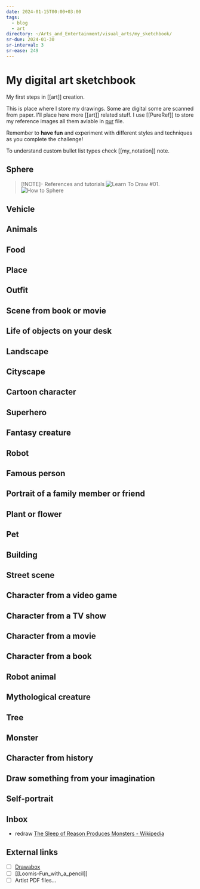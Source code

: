 ```yaml
---
date: 2024-01-15T00:00+03:00
tags:
  - blog
  - art
directory: ~/Arts_and_Entertainment/visual_arts/my_sketchbook/
sr-due: 2024-01-30
sr-interval: 3
sr-ease: 249
---
```


# My digital art sketchbook

My first steps in [[art]] creation.

This is place where I store my drawings. Some are digital some are scanned from
paper. I'll place here more [[art]] related stuff. I use [[PureRef]] to store my
reference images all them aviable in [pur](./img/my_sketchbook.pur) file.

Remember to **have fun** and experiment with different styles and techniques as
you complete the challenge!

To understand custom bullet list types check [[my_notation]] note.

## Sphere

> [!NOTE]- References and tutorials
> ![Learn To Draw #01](https://www.youtube.com/watch?v=ewMksAbgdBI).
> ![How to Sphere](https://www.youtube.com/watch?app=desktop&v=gE1CmIzQzgE)

## Vehicle

## Animals

## Food

## Place

## Outfit

## Scene from book or movie

## Life of objects on your desk

## Landscape

## Cityscape

## Cartoon character

## Superhero

## Fantasy creature

## Robot

## Famous person

## Portrait of a family member or friend

## Plant or flower

## Pet

## Building

## Street scene

## Character from a video game

## Character from a TV show

## Character from a movie

## Character from a book

## Robot animal

## Mythological creature

## Tree

## Monster

## Character from history

## Draw something from your imagination

## Self-portrait

## Inbox

- redraw
  [The Sleep of Reason Produces Monsters - Wikipedia](https://en.wikipedia.org/wiki/The_Sleep_of_Reason_Produces_Monsters)

## External links

- [ ] [Drawabox](https://drawabox.com/)
- [ ] [[Loomis-Fun_with_a_pencil]]
- [ ] Artist PDF files...
